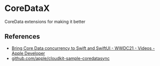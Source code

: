 # CoreDataX

CoreData extensions for making it better

## References
- [Bring Core Data concurrency to Swift and SwiftUI - WWDC21 - Videos - Apple Developer](https://developer.apple.com/videos/play/wwdc2021/10017/)
- [github.com/apple/cloudkit-sample-coredatasync](https://github.com/apple/cloudkit-sample-coredatasync)
